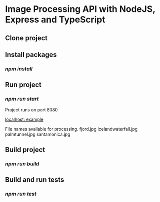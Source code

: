 # Image Processing API with NodeJS, Express and TypeScript

## Clone project

## Install packages
### *npm install*

## Run project
### *npm run start*
Project runs on port 8080

[localhost: example](http://localhost:8080/image?filename=fjord&width=400&height=400)

File names available for processing.
fjord.jpg
icelandwaterfall.jpg
palmtunnel.jpg
santamonica.jpg

## Build project
### *npm run build*

## Build and run tests
### *npm run test*
